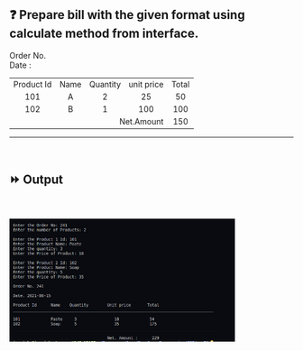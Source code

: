 ## :question: Prepare bill with the given format using calculate method from interface.

Order No.<br>
Date :<br>

<table align="center">
    <tr >
        <td align="center">Product Id</td>
        <td align="center">Name</td>
        <td align="center">Quantity</td>
        <td align="center">unit price</td>
        <td align="center">Total</td>
    </tr>
    <tr>
        <td align="center">101</td>
        <td align="center">A</td>
        <td align="center">2</td>
        <td align="center">25</td>
        <td align="center">50</td>
    </tr>
    <tr>
        <td align="center">102</td>
        <td align="center">B</td>
        <td align="center">1</td>
        <td align="center">100</td>
        <td align="center">100</td>
    </tr>
    <tr>
        <td align="right" colspan="4">Net.Amount</td>
        <td align="center">150</td>
    </tr>
</table>


<!-- Product Id | Name | Quantity | unit price | Total
:---: | :---: | :---: | :---: | :---: | :---: | :---:
101 | A | 2 | 25 | 50
102 | B | 1 | 100 | 100
| | | Net.Amount |150 -->
___
<br>

## :fast_forward: Output

<br>

<img src="Output/co3pg7op1.png" width="400"></img><br>